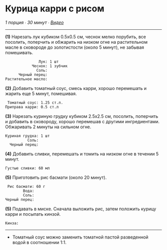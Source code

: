 # Курица карри с рисом

*1 порция ∙ 30 минут ∙ [Видео](https://www.youtube.com/watch?v=gXpiGKf7ixA)*

---

**(1)** Нарезать лук кубиком 0.5x0.5 см, чеснок мелко порубить, все посолить, 
поперчить и обжарить на низком огне на растительном масле в сковороде до 
золотистости (около 5 минут), не забывая помешивать.

```ingredients
               Лук: 1 шт
            Чеснок: 1 зубчик
              Соль:
      Черный перец:
Растительное масло:
```

**(2)** Добавить томатный соус, смесь карри, хорошо перемешать и жарить еще 
5 минут, помешивая.

```ingredients
 Томатный соус: 1.25 ст.л.
Приправа карри: 0.5 ст.л
```

**(3)** Нарезать куриную грудку кубиком 2.5x2.5 см, посолить, поперчить и 
добавить в сковороду, хорошо перемешав с другими ингредиентами. Обжаривать 2 
минуты на сильном огне.

```ingredients
Куриная грудка: 1 шт
          Соль:
  Черный перец:
```

**(4)** Добавить сливки, перемешать и томить на низком огне в течении 5 минут.

```ingredients
Густые сливки: 60 мл
```

**(5)** Приготовить рис басмати (около 20 минут).

```ingredients
 Рис басмати: 60 г
        Вода:
        Соль:
Черный перец:
```

**(5)** Подавать в миске. Сначала выложить рис, затем положить курицу карри и
посыпать кинзой.

```ingredients
Кинза:
```

---

- Томатный соус можно заменить томатной пастой разведенной водой в соотношении 
  1:1.
